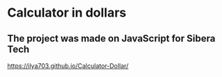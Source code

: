 # Calculator in dollars

## The project was made on JavaScript for Sibera Tech

https://ilya703.github.io/Calculator-Dollar/
